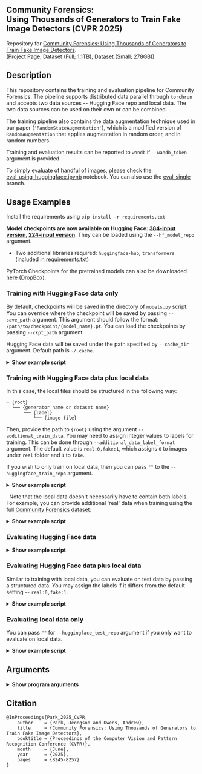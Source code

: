 Community Forensics: \
Using Thousands of Generators to Train Fake Image Detectors (CVPR 2025)
---

Repository for [Community Forensics: Using Thousands of Generators to Train Fake Image Detectors](https://arxiv.org/abs/2411.04125). \
([Project Page](https://jespark.net/projects/2024/community_forensics/), [Dataset (Full; 1.1TB)](https://huggingface.co/datasets/OwensLab/CommunityForensics), [Dataset (Small; 278GB)](https://huggingface.co/datasets/OwensLab/CommunityForensics-Small))

## Description
This repository contains the training and evaluation pipeline for Community Forensics. The pipeline supports distributed data parallel through `torchrun` and accepts two data sources -- Hugging Face repo and local data. 
The two data sources can be used on their own or can be combined.

The training pipeline also contains the data augmentation technique used in our paper (`'RandomStateAugmentation'`), which is a modified version of `RandomAugmentation` that applies augmentation in random order, and in random numbers.

Training and evaluation results can be reported to `wandb` if `--wandb_token` argument is provided.

To simply evaluate of handful of images, please check the [eval_using_huggingface.ipynb](eval_using_huggingface.ipynb) notebook. You can also use the [eval_single](https://github.com/JeongsooP/Community-Forensics/tree/eval_single) branch.

## Usage Examples

Install the requirements using `pip install -r requirements.txt`

**Model checkpoints are now available on Hugging Face: [384-input version](https://huggingface.co/OwensLab/commfor-model-384), [224-input version](https://huggingface.co/OwensLab/commfor-model-224)**. They can be loaded using the `--hf_model_repo` argument.
* Two additional libraries required: `huggingface-hub`, `transformers` (included in [requirements.txt](requirements.txt))

PyTorch Checkpoints for the pretrained models can also be downloaded [here (DropBox)](https://www.dropbox.com/scl/fi/e8titz35ci9a2ij1oq5mu/model_weights.tar?rlkey=tmyz3tjqf7b4dg071kypsgoal&st=09ud9hdj&dl=0). 


### Training with Hugging Face data only
By default, checkpoints will be saved in the directory of `models.py` script. You can override where the checkpoint will be saved by passing `--save_path` argument. This argument should follow the format: `/path/to/checkpoint/{model_name}.pt`. You can load the checkpoints by passing `--ckpt_path` argument.

Hugging Face data will be saved under the path specified by `--cache_dir` argument. Default path is `~/.cache`.

<details>
  <summary><b>Show example script</b></summary>

```
NUM_GPUS=1
NUM_CPUS_PER_GPU=4
BATCH_SIZE_PER_GPU=128

export OMP_NUM_THREADS=$NUM_CPUS_PER_GPU
export MASTER_ADDR=localhost
export MASTER_PORT=23949 # random port

torchrun --nproc_per_node=$NUM_GPUS --nnodes=1 --rdzv_id=123 --rdzv_backend=c10d train.py \
    --gpus $NUM_GPUS \
    --cpus-per-gpu $NUM_CPUS_PER_GPU \
    --epochs 20 \
    --batch_size $BATCH_SIZE_PER_GPU \
    --warmup_frac 0.2 \
    --use_amp \
    --huggingface_train_repo "OwensLab/CommunityForensics-Small" \
    --hf_split_train "train" \
    --verbose 2 \
```
</details>

### Training with Hugging Face data plus local data
In this case, the local files should be structured in the following way:
```
─ {root}
  └── {generator name or dataset name}
      └── {label}
          └── {image file}
```

Then, provide the path to `{root}` using the argument `--additional_train_data`. 
You may need to assign integer values to labels for training. This can be done through `--additional_data_label_format` argument. The default value is `real:0,fake:1`, which assigns `0` to images under `real` folder and `1` to `fake`.

If you wish to only train on local data, then you can pass `""` to the `--huggingface_train_repo` argument.

<details>
  <summary><b>Show example script</b></summary>

```
NUM_GPUS=1
NUM_CPUS_PER_GPU=4
BATCH_SIZE_PER_GPU=128

export OMP_NUM_THREADS=$NUM_CPUS_PER_GPU
export MASTER_ADDR=localhost
export MASTER_PORT=23949 # random port

torchrun --nproc_per_node=$NUM_GPUS --nnodes=1 --rdzv_id=123 --rdzv_backend=c10d train.py \
    --gpus $NUM_GPUS \
    --cpus-per-gpu $NUM_CPUS_PER_GPU \
    --epochs 20 \
    --batch_size $BATCH_SIZE_PER_GPU \
    --warmup_frac 0.2 \
    --use_amp \
    --huggingface_train_repo "OwensLab/CommunityForensics-Small" \
    --hf_split_train "train" \
    --additional_train_data "/path/to/additional_data/root" \
    --additional_data_label_format "real:0,fake:1" \
    --verbose 2 \
```
</details>

&nbsp;
Note that the local data doesn't necessarily have to contain both labels. For example, you can provide additional 'real' data when training using the full [Community Forensics dataset](https://huggingface.co/datasets/OwensLab/CommunityForensics):

<details>
  <summary><b>Show example script</b></summary>

Example local file structure:
```
─ {root}
  └── ImageNet
      └── real
          └── 000000.jpg
          └── ...
  └── LAION
      └── real
          └── 000000.png
          └── ...
  ...
```

```
NUM_GPUS=1
NUM_CPUS_PER_GPU=4
BATCH_SIZE_PER_GPU=128

export OMP_NUM_THREADS=$NUM_CPUS_PER_GPU
export MASTER_ADDR=localhost
export MASTER_PORT=23949 # random port

torchrun --nproc_per_node=$NUM_GPUS --nnodes=1 --rdzv_id=123 --rdzv_backend=c10d train.py \
    --gpus $NUM_GPUS \
    --cpus-per-gpu $NUM_CPUS_PER_GPU \
    --epochs 5 \
    --batch_size $BATCH_SIZE_PER_GPU \
    --warmup_frac 0.2 \
    --use_amp \
    --huggingface_train_repo "OwensLab/CommunityForensics" \
    --hf_split_train "Systematic+Manual" \
    --additional_train_data "/path/to/additional_data/root" \
    --additional_data_label_format "real:0,fake:1" \
    --verbose 2 \
```
</details>

### Evaluating Hugging Face data

<details>
  <summary><b>Show example script</b></summary>

```
NUM_GPUS=1
NUM_CPUS_PER_GPU=4
BATCH_SIZE_PER_GPU=128
HF_MODEL_REPO="OwensLab/commfor-model-384"
#CKPT_PATH="/path/to/checkpoint_file/commfor_train_ckpt.pt" # When using local PyTorch checkpoint. Use with `--ckpt_path $CKPT_PATH` argument

export OMP_NUM_THREADS=$NUM_CPUS_PER_GPU
export MASTER_ADDR=localhost
export MASTER_PORT=23949

torchrun --nproc_per_node=$NUM_GPUS --nnodes=1 --rdzv_id=123 --rdzv_backend=c10d eval.py \
    --gpus $NUM_GPUS \
    --cpus-per-gpu $NUM_CPUS_PER_GPU \
    --batch_size $BATCH_SIZE_PER_GPU \
    --hf_model_repo $HF_MODEL_REPO \
    --huggingface_test_repo "OwensLab/CommunityForensics" \
    --hf_split_test "PublicEval" \
    --verbose 2 \
```
</details>

### Evaluating Hugging Face data plus local data
Similar to training with local data, you can evaluate on test data by passing a structured data. You may assign the labels if it differs from the default setting -- `real:0,fake:1`.

<details>
  <summary><b>Show example script</b></summary>

Local files must be structured in the following way:

```
─ {root}
  └── {generator name or dataset name}
      └── {label}
          └── {image file}
```

```
NUM_GPUS=1
NUM_CPUS_PER_GPU=4
BATCH_SIZE_PER_GPU=128
HF_MODEL_REPO="OwensLab/commfor-model-384"
#CKPT_PATH="/path/to/checkpoint_file/commfor_train_ckpt.pt" # When using local PyTorch checkpoint. Use with `--ckpt_path $CKPT_PATH` argument

export OMP_NUM_THREADS=$NUM_CPUS_PER_GPU
export MASTER_ADDR=localhost
export MASTER_PORT=23949

torchrun --nproc_per_node=$NUM_GPUS --nnodes=1 --rdzv_id=123 --rdzv_backend=c10d eval.py \
    --gpus $NUM_GPUS \
    --cpus-per-gpu $NUM_CPUS_PER_GPU \
    --batch_size $BATCH_SIZE_PER_GPU \
    --hf_model_repo $HF_MODEL_REPO \
    --huggingface_test_repo "OwensLab/CommunityForensics" \
    --hf_split_test "PublicEval" \
    --additional_test_data "/path/to/additional_data/root" \
    --additional_data_label_format "real:0,fake:1" \
    --verbose 2 \
```
</details>

### Evaluating local data only
You can pass `""` for `--huggingface_test_repo` argument if you only want to evaluate on local data.

<details>
  <summary><b>Show example script</b></summary>

```
NUM_GPUS=1
NUM_CPUS_PER_GPU=4
BATCH_SIZE_PER_GPU=128
HF_MODEL_REPO="OwensLab/commfor-model-384"
#CKPT_PATH="/path/to/checkpoint_file/commfor_train_ckpt.pt" # When using local PyTorch checkpoint. Use with `--ckpt_path $CKPT_PATH` argument

export OMP_NUM_THREADS=$NUM_CPUS_PER_GPU
export MASTER_ADDR=localhost
export MASTER_PORT=23949

torchrun --nproc_per_node=$NUM_GPUS --nnodes=1 --rdzv_id=123 --rdzv_backend=c10d eval.py \
    --gpus $NUM_GPUS \
    --cpus-per-gpu $NUM_CPUS_PER_GPU \
    --batch_size $BATCH_SIZE_PER_GPU \
    --hf_model_repo $HF_MODEL_REPO \
    --huggingface_test_repo "" \
    --additional_test_data "/path/to/additional_data/root" \
    --additional_data_label_format "real:0,fake:1" \
    --verbose 2 \
```
</details>

## Arguments
<details>
  <summary><b>Show program arguments</b></summary>

`train.py` and `eval.py` use the same set of arguments:

```
usage: train.py [-h] [--gpus GPUS] [--gpus_list GPUS_LIST] [--cpus-per-gpu CPUS_PER_GPU] [--epochs EPOCHS] [--train_itrs TRAIN_ITRS] [--batch_size BATCH_SIZE] [--lr LR] [--weight_decay WEIGHT_DECAY]
                [--warmup_epochs WARMUP_EPOCHS] [--warmup_frac WARMUP_FRAC] [--no_lr_schedule] [--val_frac VAL_FRAC] [--test_frac TEST_FRAC] [--augment AUGMENT] [--num_ops NUM_OPS]
                [--ops_magnitude OPS_MAGNITUDE] [--rsa_ops RSA_OPS] [--rsa_min_num_ops RSA_MIN_NUM_OPS] [--rsa_max_num_ops RSA_MAX_NUM_OPS] [--eval_only] [--model_inner_dim MODEL_INNER_DIM]
                [--model_size MODEL_SIZE] [--input_size INPUT_SIZE] [--patch_size PATCH_SIZE] [--pretrained_path PRETRAINED_PATH] [--freeze_backbone] [--dont_add_sigmoid] [--use_amp]
                [--amp_dtype AMP_DTYPE] [--save_path SAVE_PATH] [--ckpt_save_path CKPT_SAVE_PATH] [--ckpt_path CKPT_PATH] [--ckpt_keep_count CKPT_KEEP_COUNT] [--only_load_model_weights]
                [--tokens_path TOKENS_PATH] [--wandb_token WANDB_TOKEN] [--cache_dir CACHE_DIR] [--dont_limit_real_data_to_fake] [--huggingface_train_repo HUGGINGFACE_TRAIN_REPO]
                [--huggingface_test_repo HUGGINGFACE_TEST_REPO] [--hf_split_train HF_SPLIT_TRAIN] [--hf_split_test HF_SPLIT_TEST] [--hf_model_repo HF_MODEL_REPO]
                [--additional_train_data ADDITIONAL_TRAIN_DATA] [--additional_test_data ADDITIONAL_TEST_DATA] [--additional_data_label_format ADDITIONAL_DATA_LABEL_FORMAT] [--verbose VERBOSE] [--seed SEED]
                [--debug_port DEBUG_PORT]

Train a binary classifier for fake image detection.

options:
  -h, --help            show this help message and exit
  --gpus GPUS           Number of GPUs
  --gpus_list GPUS_LIST
                        List of GPUs to use (comma separated). If set, overrides --gpus.
  --cpus-per-gpu CPUS_PER_GPU
                        Number of cpu threads per GPU
  --epochs EPOCHS       Number of epochs
  --train_itrs TRAIN_ITRS
                        Number of training iterations. If set, overrides --epochs.
  --batch_size BATCH_SIZE
                        Batch size
  --lr LR               Learning rate
  --weight_decay WEIGHT_DECAY
                        Weight decay
  --warmup_epochs WARMUP_EPOCHS
                        Warmup epochs. Can be fractions of an epoch.
  --warmup_frac WARMUP_FRAC
                        Set up a fraction of total iterations to be used as warmup. Overrides `--warmup_epochs`. (-1: disabled)
  --no_lr_schedule      If set, do not use lr scheduler
  --val_frac VAL_FRAC   Fraction of validation set
  --test_frac TEST_FRAC
                        Fraction of test set
  --augment AUGMENT     Augmentations to always use. Enter comma-separated string from the following:(singleJPEG, StochasticJPEG, rrc, flip, randaugment)
  --num_ops NUM_OPS     Number of operations
  --ops_magnitude OPS_MAGNITUDE
                        RandAugment magnitude (default=10), max=30
  --rsa_ops RSA_OPS     List of augmentations to use for RandomStateAugmentation. Provide a comma-separated list of augmentations to use for RSA
  --rsa_min_num_ops RSA_MIN_NUM_OPS
                        Minimum number of operations for each element in rsa_ops. Provide either a comma-separated list of integers or a single integer to be broadcasted to all elements.
  --rsa_max_num_ops RSA_MAX_NUM_OPS
                        Maximum number of operations for each element in rsa_ops. Provide either a comma-separated list of integers or a single integer to be broadcasted to all elements.
  --eval_only           If true, only evaluate model on test set.
  --model_inner_dim MODEL_INNER_DIM
                        Model inner dimension
  --model_size MODEL_SIZE
                        Model size. Small or tiny
  --input_size INPUT_SIZE
                        Input size. 224 or 384
  --patch_size PATCH_SIZE
                        Patch size for ViT models
  --pretrained_path PRETRAINED_PATH
                        Path to pretrained model
  --freeze_backbone     If set, freeze backbone of model
  --dont_add_sigmoid    If set, do not add sigmoid to model output when evaluating
  --use_amp             If set, use automatic mixed precision
  --amp_dtype AMP_DTYPE
                        Data type for automatic mixed precision. fp16 or bf16
  --save_path SAVE_PATH
                        Path to save model
  --ckpt_save_path CKPT_SAVE_PATH
                        Path to save model checkpoints and wandb. If empty, automatically determine from args.save_path.
  --ckpt_path CKPT_PATH
                        Path to load model checkpoint
  --ckpt_keep_count CKPT_KEEP_COUNT
                        Number of checkpoints to keep. If set to -1, keep all checkpoints.
  --only_load_model_weights
                        If set, only load weights from checkpoint path specified here. Does not load optimizer, scheduler, etc.
  --tokens_path TOKENS_PATH
                        Path containing all necessary tokens
  --wandb_token WANDB_TOKEN
                        Wandb token. If set, will use this token to login to wandb.
  --cache_dir CACHE_DIR
                        Path to cache hugging face dataset.
  --dont_limit_real_data_to_fake
                        If set, do not limit the size of real data to fake data.
  --huggingface_train_repo HUGGINGFACE_TRAIN_REPO
                        Hugging Face repo ID for the trainig dataset.
  --huggingface_test_repo HUGGINGFACE_TEST_REPO
                        Hugging Face repo ID for the test dataset.
  --hf_split_train HF_SPLIT_TRAIN
                        Hugging Face split for training data.
  --hf_split_test HF_SPLIT_TEST
                        Hugging Face split for test data.
  --hf_model_repo HF_MODEL_REPO
                        Hugging Face repository ID for the model. Note that `--ckpt_path` argument will override this argument.
  --additional_train_data ADDITIONAL_TRAIN_DATA
                        Path to additional data to use for training. The directory must follow a specific structure: <root>/<generator_name>/<real_or_fake>/<image_name>.<ext>. This flag should point to the
                        root directory of the additional data.
  --additional_test_data ADDITIONAL_TEST_DATA
                        Path to additional data to use for testing. The directory must follow a specific structure: <root>/<generator_name>/<real_or_fake>/<image_name>.<ext>. This flag should point to the
                        root directory of the additional data.
  --additional_data_label_format ADDITIONAL_DATA_LABEL_FORMAT
                        Format for additional data labels. The format should be a comma-separated list of key:value pairs, where key is the label and value is the corresponding integer value. For example,
                        'real:0,fake:1' means that images under 'real' directory will be labeled as 0 and images under 'fake' directory will be labeled as 1.
  --verbose VERBOSE     Verbosity.
  --seed SEED           Random seed
  --debug_port DEBUG_PORT
                        Debug port for Debugpy. If set, will wait for debugger to attach.
```
</details>


## Citation

```
@InProceedings{Park_2025_CVPR,
    author    = {Park, Jeongsoo and Owens, Andrew},
    title     = {Community Forensics: Using Thousands of Generators to Train Fake Image Detectors},
    booktitle = {Proceedings of the Computer Vision and Pattern Recognition Conference (CVPR)},
    month     = {June},
    year      = {2025},
    pages     = {8245-8257}
}
```
